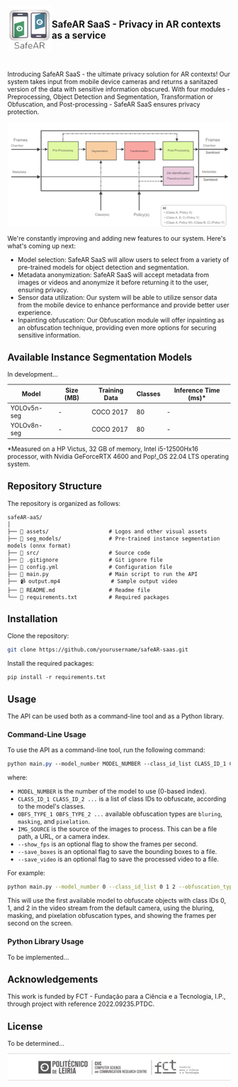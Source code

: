 <!-- <div style="display: flex; align-items: flex-end;">
<img width="100" height="80" src="assets/safeAR_ipl_v1.png">
<h1 style="margin-left: 20px;">SafeAR SaaS - Privacy in AR contexts as a service</h1>
</div> -->


<img align="left" width="100" height="100" src="assets\safeAR_ipl_icon.png">

## SafeAR SaaS - Privacy in AR contexts as a service

<!-- verical space -->
<br/><br/>

Introducing SafeAR SaaS - the ultimate privacy solution for AR contexts! Our system takes input from mobile device cameras and returns a sanitazed version of the data with sensitive information obscured. With four modules - Preprocessing, Object Detection and Segmentation, Transformation or Obfuscation, and Post-processing - SafeAR SaaS ensures privacy protection.

<p align="center">
<img src="assets/safeAR_layer_v0.png" width="750px"/>
</p>

We're constantly improving and adding new features to our system. Here's what's coming up next:

- Model selection: SafeAR SaaS will allow users to select from a variety of pre-trained models for object detection and segmentation.
- Metadata anonymization: SafeAR SaaS will accept metadata from images or videos and anonymize it before returning it to the user, ensuring privacy.
- Sensor data utilization: Our system will be able to utilize sensor data from the mobile device to enhance performance and provide  better user experience.
- Inpainting obfuscation: Our Obfuscation module will offer inpainting as an obfuscation technique, providing even more options for securing sensitive information.


Available Instance Segmentation Models
--------------------------------------

In development...


| Model | Size (MB) | Training Data | Classes | Inference Time (ms)\* |
| --- | --- | --- | --- | --- |
| YOLOv5n-seg | - | COCO 2017 | 80 | - |
| YOLOv8n-seg | - | COCO 2017 | 80 | - |

\*Measured on a HP Victus, 32 GB of memory, Intel i5-12500Hx16 processor, with Nvidia GeForceRTX 4600 and Pop!\_OS 22.04 LTS operating system.

Repository Structure
--------------------

The repository is organized as follows:

```
safeAR-aaS/
│
├── 📁 assets/                   # Logos and other visual assets
├── 📁 seg_models/               # Pre-trained instance segmentation models (onnx format)
├── 📁 src/                      # Source code
├── 📜 .gitignore                # Git ignore file
├── 📜 config.yml                # Configuration file
├── 📜 main.py                   # Main script to run the API
├── 📹 output.mp4                # Sample output video
├── 📜 README.md                 # Readme file
└── 📜 requirements.txt          # Required packages

```

Installation
------------

Clone the repository:
```bash
git clone https://github.com/yourusername/safeAR-saas.git
```
Install the required packages:
```
pip install -r requirements.txt
```
Usage
-----

The API can be used both as a command-line tool and as a Python library.

### Command-Line Usage

To use the API as a command-line tool, run the following command:
```css
python main.py --model_number MODEL_NUMBER --class_id_list CLASS_ID_1 CLASS_ID_2 ... --obfuscation_type_list OBFS_TYPE_1 OBFS_TYPE_2 ... --img_source IMG_SOURCE --show_fps
```
where:

* `MODEL_NUMBER` is the number of the model to use (0-based index).
* `CLASS_ID_1 CLASS_ID_2 ...` is a list of class IDs to obfuscate, according to the model's classes.
* `OBFS_TYPE_1 OBFS_TYPE_2 ...` available obfuscation types are `bluring`, `masking`, and `pixelation`.
* `IMG_SOURCE` is the source of the images to process. This can be a file path, a URL, or a camera index.
* `--show_fps` is an optional flag to show the frames per second.
* `--save_boxes` is an optional flag to save the bounding boxes to a file.
* `--save_video` is an optional flag to save the processed video to a file.

For example:
```bash
python main.py --model_number 0 --class_id_list 0 1 2 --obfuscation_type_list bluring masking pixelation --img_source 0 --show_fps
```
This will use the first available model to obfuscate objects with class IDs 0, 1, and 2 in the video stream from the default camera, using the bluring, masking, and pixelation obfuscation types, and showing the frames per second on the screen.

### Python Library Usage

To be implemented...

Acknowledgements
----------------

This work is funded by FCT - Fundação para a Ciência e a Tecnologia, I.P., through project with reference 2022.09235.PTDC.

<!-- Contributing
------------

TO BE DONE... -->

License
-------

To be determined...

<p align="center">
<img src="assets/CIIC_logo_v2.png" width="750px"/>
</p>